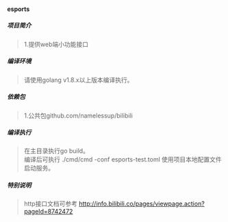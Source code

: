 #### esports

##### 项目简介
> 1.提供web端小功能接口

##### 编译环境
> 请使用golang v1.8.x以上版本编译执行。  

##### 依赖包
> 1.公共包github.com/namelessup/bilibili  

##### 编译执行
> 在主目录执行go build。   
> 编译后可执行 ./cmd/cmd -conf esports-test.toml 使用项目本地配置文件启动服务。

##### 特别说明  
> http接口文档可参考 http://info.bilibili.co/pages/viewpage.action?pageId=8742472